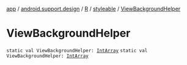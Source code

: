 [app](../../../index.md) / [android.support.design](../../index.md) / [R](../index.md) / [styleable](index.md) / [ViewBackgroundHelper](.)

# ViewBackgroundHelper

`static val ViewBackgroundHelper: `[`IntArray`](https://kotlinlang.org/api/latest/jvm/stdlib/kotlin/-int-array/index.html)
`static val ViewBackgroundHelper: `[`IntArray`](https://kotlinlang.org/api/latest/jvm/stdlib/kotlin/-int-array/index.html)